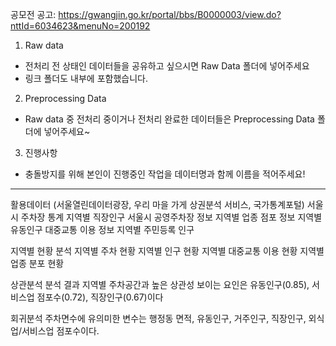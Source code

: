공모전 공고: https://gwangjin.go.kr/portal/bbs/B0000003/view.do?nttId=6034623&menuNo=200192

1. Raw data
- 전처리 전 상태인 데이터들을 공유하고 싶으시면 Raw Data 폴더에 넣어주세요
- 링크 폴더도 내부에 포함했습니다. 

2. Preprocessing Data
- Raw data 중 전처리 중이거나 전처리  완료한 데이터들은 Preprocessing Data 폴더에 넣어주세요~

3. 진행사항 
- 충돌방지를 위해 본인이 진행중인 작업을 데이터명과 함께 이름을 적어주세요!


----------------------------------------------------------------
활용데이터 (서울열린데이터광장, 우리 마을 가게 상권분석 서비스, 국가통계포털)
	서울시 주차장 통계
	지역별 직장인구
	서울시 공영주차장 정보
	지역별 업종 점포 정보
	지역별 유동인구
	대중교통 이용 정보
	지역별 주민등록 인구

지역별 현황 분석
	지역별 주차 현황
	지역별 인구 현황
	지역별 대중교통 이용 현황
	지역별 업종 분포 현황

상관분석
	분석 결과 지역별 주차공간과 높은 상관성 보이는 요인은 유동인구(0.85), 서비스업 점포수(0.72), 직장인구(0.67)이다

회귀분석
	주차면수에 유의미한 변수는 행정동 면적, 유동인구, 거주인구, 직장인구, 외식업/서비스업 점포수이다.
